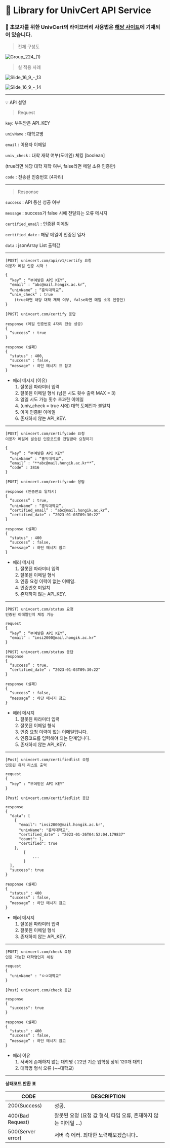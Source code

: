 # 🚀 Library for UnivCert API Service

### 🐣 초보자를 위한 UnivCert의 라이브러리 사용법은 [해당 사이트](https://github.com/in-seo/univcert)에 기재되어 있습니다.

> 전체 구성도
> 

![Group_224_(1)](https://user-images.githubusercontent.com/94730032/218089885-d7312e26-1f8a-42d8-b3a8-32327eb5cb78.svg)

> 실 적용 사례
> 

![Slide_16_9_-_13](https://user-images.githubusercontent.com/94730032/218089897-941512eb-1eef-4f27-99ea-5fe13ccd37bd.svg)

![Slide_16_9_-_14](https://user-images.githubusercontent.com/94730032/218089900-9b5ff24f-07c0-4978-9395-9e1242fb1d13.svg)

---

💡 API 설명

> Request
> 

`key`: 부여받은 API_KEY

`univName` : 대학교명

`email` : 이용자 이메일

`univ_check` : 대학 재학 여부(도메인) 체킹 [boolean] 

   (true라면 해당 대학 재학 여부, false라면 메일 소유 인증만)

`code` : 전송된 인증번호 (4자리)

---

> Response
> 

`success` : API 통신 성공 여부

`message` : success가 false 시에 전달되는 오류 메시지

`certified_email` : 인증된 이메일

`certified_date` : 해당 메일이 인증된 일자

`data` : jsonArray List 출력값

---

```
[POST] univcert.com/api/v1/certify 요청 
이용자 메일 인증 시작 !

{
  “key” : “부여받은 API KEY”,
  "email” : “abc@mail.hongik.ac.kr”,
  “univName” : “홍익대학교”,
  “univ_check” : true  
	(true라면 해당 대학 재학 여부, false라면 메일 소유 인증만)
}
```

```
[POST] univcert.com/certify 응답

response (메일 인증번호 4자리 전송 성공)
{
  “success” : true
}

response (실패) 
{
  "status" : 400,
  "success" : false,
  "message" : 하단 메시지 표 참고
}
```

- 에러 메시지 (이유)
    1. 잘못된 파라미터 입력
    2. 잘못된 이메일 형식 (남은 시도 횟수 출력 MAX = 3)
    3. 일일 시도 가능 횟수 초과한 이메일
    4. (univ_check = true 시에) 대학 도메인과 불일치 
    5. 이미 인증된 이메일
    6. 존재하지 않는 API_KEY.

---

```
[POST] univcert.com/certifycode 요청
이용자 메일에 발송된 인증코드를 전달받아 요청하기

{
  “key” : “부여받은 API KEY”
  “univName” : “홍익대학교”,
  “email” : "**abc@mail.hongik.ac.kr**”,
  “code” : 3816
}
```

```
[POST] univcert.com/certifycode 응답

response (인증번호 일치시)
{
  “success” : true,
  “univName” : “홍익대학교”,
  “certified_email” : “abc@mail.hongik.ac.kr”,
  “certified_date” : “2023-01-03T09:30:22”
}

response (실패)
{
  "status" : 400
  “success” : false,
  “message” : 하단 메시지 참고
}
```

- 에러 메시지
    1. 잘못된 파라미터 입력
    2. 잘못된 이메일 형식
    3. 인증 요청 이력이 없는 이메일.
    4. 인증번호 미일치
    5. 존재하지 않는 API_KEY.

---

```
[POST] univcert.com/status 요청
인증된 이메일인지 체킹 기능

request
{
  “key” : “부여받은 API KEY”,
  "email” : “insi2000@mail.hongik.ac.kr” 
}
```

```
[POST] univcert.com/status 응답
response
{
  “success” : true,
  “certified_date” : “2023-01-03T09:30:22”
}

response (실패)
{
  “success” : false,
  “message” : 하단 메시지 참고
}
```

- 에러 메시지
    1. 잘못된 파라미터 입력
    2. 잘못된 이메일 형식
    3. 인증 요청 이력이 없는 이메일입니다.
    4. 인증코드를 입력해야 되는 단계입니다.
    5. 존재하지 않는 API_KEY.

---

```
[Post] univcert.com/certifiedlist 요청
인증된 유저 리스트 출력

request
{
  “key” : “부여받은 API KEY”
}
```

```
[Post] univcert.com/certifiedlist 응답

response
{
  "data": [
    {
      "email": "insi2000@mail.hongik.ac.kr",
      "univName": "홍익대학교",
      "certified_date" : "2023-01-26T04:52:04.179837"
      "count": 1,
      "certified": true
    },
		{
			...
		}
  ],
  "success": true
}

response (실패)
{
  "status" : 400
  “success” : false,
  “message” : 하단 메시지 참고
}
```

- 에러 메시지
    1. 잘못된 파라미터 입력
    2. 잘못된 이메일 형식
    3. 존재하지 않는 API_KEY.

---

```
[POST] univcert.com/check 요청
인증 가능한 대학명인지 체킹

request
{
  "univName" : "ㅇㅇ대학교"
}
```

```
[Post] univcert.com/check 응답

response
{
  "success": true
}

response (실패)
{
  "status" : 400
  “success” : false,
  “message” : 하단 메시지 참고
}
```

- 에러 이유
    1. 서버에 존재하지 않는 대학명 ( 22년 기준 입학생 상위 120개 대학)
    2. 대학명 형식 오류 (~~대학교)

---

**상태코드 반환 표**

| CODE | DESCRIPTION |
| --- | --- |
| 200(Success) | 성공. |
| 400(Bad Request) | 잘못된 요청 (요청 값 형식, 타입 오류, 존재하지 않는 이메일 …) |
| 500(Server error) | 서버 측 에러.  최대한 노력해보겠습니다.. |
